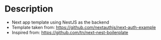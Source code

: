 # Description

- Next app template using NestJS as the backend
- Template taken from: https://github.com/nextauthjs/next-auth-example
- Inspired from: https://github.com/tn/next-nest-boilerplate
